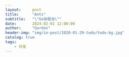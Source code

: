 ```yaml
---
layout:     post
title:      "Ants"
subtitle:   "\"Go协程池\""
date:       2024-02-01 12:00:00
author:     "Gordon"
header-img: "img/in-post/2020-01-20-todo/todo-bg.jpg"
catalog: true
tags:
    - 并发
---
```



